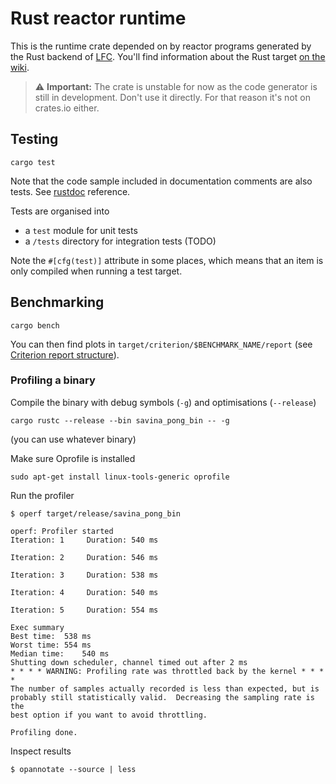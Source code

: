 # Rust reactor runtime

This is the runtime crate depended on by reactor programs
generated by the Rust backend of [LFC](https://github.com/icyphy/lingua-franca).
You'll find information about the Rust target [on the wiki](https://github.com/icyphy/lingua-franca/wiki/Writing-Reactors-in-Rust).

> :warning: **Important:** The crate is unstable for now as the code generator is still in development. Don't use it directly. For that reason it's not on crates.io either.

## Testing

```shell
cargo test
```
Note that the code sample included in documentation comments are also tests.
See [rustdoc](https://doc.rust-lang.org/rustdoc/documentation-tests.html) reference.

Tests are organised into
* a `test` module for unit tests
* a `/tests` directory for integration tests (TODO)

Note the `#[cfg(test)]` attribute in some places, which means that an item is only compiled when running a test target.

## Benchmarking

```shell
cargo bench
```
You can then find plots in `target/criterion/$BENCHMARK_NAME/report` (see [Criterion report structure](https://bheisler.github.io/criterion.rs/book/user_guide/plots_and_graphs.html)).


### Profiling a binary

Compile the binary with debug symbols (`-g`) and optimisations (`--release`)
```shell
cargo rustc --release --bin savina_pong_bin -- -g
```
(you can use whatever binary)

Make sure Oprofile is installed
```shell
sudo apt-get install linux-tools-generic oprofile
```

Run the profiler
```
$ operf target/release/savina_pong_bin

operf: Profiler started
Iteration: 1	 Duration: 540 ms

Iteration: 2	 Duration: 546 ms

Iteration: 3	 Duration: 538 ms

Iteration: 4	 Duration: 540 ms

Iteration: 5	 Duration: 554 ms

Exec summary
Best time:	538 ms
Worst time:	554 ms
Median time:	540 ms
Shutting down scheduler, channel timed out after 2 ms
* * * * WARNING: Profiling rate was throttled back by the kernel * * * *
The number of samples actually recorded is less than expected, but is
probably still statistically valid.  Decreasing the sampling rate is the
best option if you want to avoid throttling.

Profiling done.
```

Inspect results
```
$ opannotate --source | less
```

